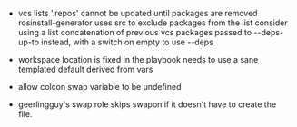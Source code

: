 




* vcs lists '.repos' cannot be updated until packages are removed
    rosinstall-generator uses src to exclude packages from the list
    consider using a list concatenation of previous vcs packages passed to --deps-up-to instead, with a switch on empty to use --deps
* workspace location is fixed in the playbook
    needs to use a sane templated default derived from vars

* allow colcon swap variable to be undefined

* geerlingguy's swap role skips swapon if it doesn't have to create the file.





